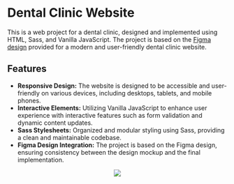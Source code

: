 <h1>Dental Clinic Website</h1>
<p>This is a web project for a dental clinic, designed and implemented using HTML, Sass, and Vanilla JavaScript. The project is based on the <a href='https://www.figma.com/file/B1gHlKqCDGAfapMsU0tjUJ/%D0%9B%D1%8D%D0%BD%D0%B4%D0%B8%D0%BD%D0%B3-%D1%81%D1%82%D0%BE%D0%BC%D0%B0%D1%82%D0%BE%D0%BB%D0%BE%D0%B3%D0%B8%D1%8F?type=design&node-id=748%3A3054&mode=dev'>Figma design</a> provided for a modern and user-friendly dental clinic website.</p>

<h2>Features</h2>
<ul>
<li><b>Responsive Design:</b> The website is designed to be accessible and user-friendly on various devices, including desktops, tablets, and mobile phones.</li>
<li><b>Interactive Elements:</b> Utilizing Vanilla JavaScript to enhance user experience with interactive features such as form validation and dynamic content updates.</li>
<li><b>Sass Stylesheets:</b> Organized and modular styling using Sass, providing a clean and maintainable codebase.</li>
<li><b>Figma Design Integration:</b> The project is based on the Figma design, ensuring consistency between the design mockup and the final implementation.</li>
</ul>

<p align="center">
  <a href="https://skillicons.dev">
    <img src='https://skillicons.dev/icons?i=js,html,css,figma'/>
    </a>
</p>
